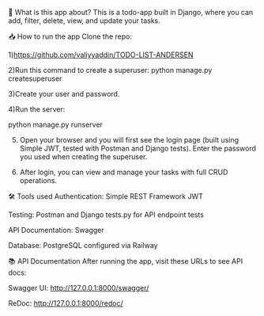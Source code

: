 🚀 What is this app about?
This is a todo-app built in Django, where you can add, filter, delete, view, and update your tasks.

📥 How to run the app
Clone the repo:

1)https://github.com/valiyyaddin/TODO-LIST-ANDERSEN

2)Run this command to create a superuser:
python manage.py createsuperuser

3)Create your user and password.

4)Run the server:

python manage.py runserver

5) Open your browser and you will first see the login page (built using Simple JWT, tested with Postman and Django tests).
Enter the password you used when creating the superuser.

6) After login, you can view and manage your tasks with full CRUD operations.

🛠 Tools used
Authentication: Simple REST Framework JWT

Testing: Postman and Django tests.py for API endpoint tests

API Documentation: Swagger

Database: PostgreSQL configured via Railway

📚 API Documentation
After running the app, visit these URLs to see API docs:

Swagger UI: http://127.0.0.1:8000/swagger/

ReDoc: http://127.0.0.1:8000/redoc/

